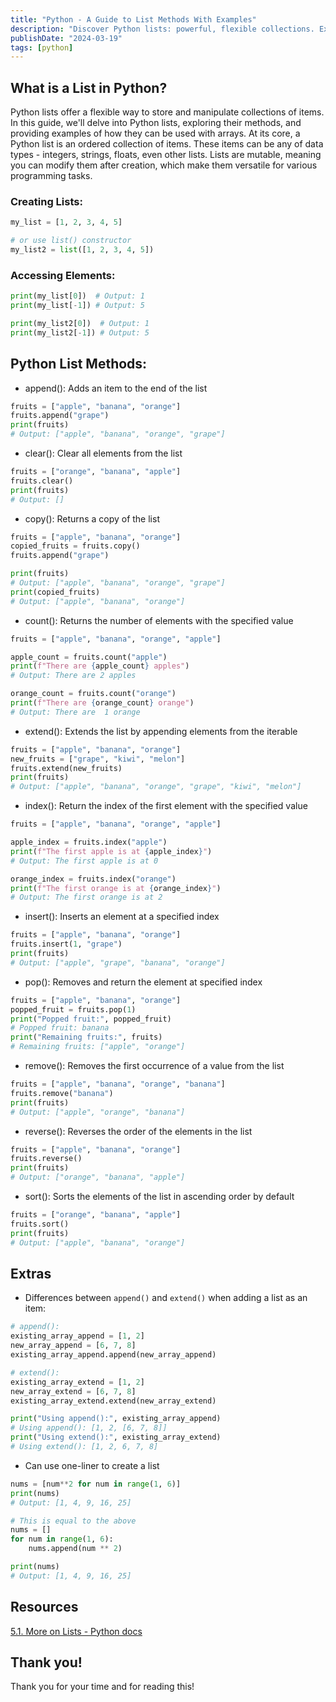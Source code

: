 ```yaml
---
title: "Python - A Guide to List Methods With Examples"
description: "Discover Python lists: powerful, flexible collections. Explore methods, creation, and manipulation for efficient programming."
publishDate: "2024-03-19"
tags: [python]
---
```


## What is a List in Python?

Python lists offer a flexible way to store and manipulate collections of items. In this guide, we'll delve into Python lists, exploring their methods, and providing examples of how they can be used with arrays. At its core, a Python list is an ordered collection of items. These items can be any of data types - integers, strings, floats, even other lists. Lists are mutable, meaning you can modify them after creation, which make them versatile for various programming tasks.

### Creating Lists:

```python
my_list = [1, 2, 3, 4, 5]

# or use list() constructor
my_list2 = list([1, 2, 3, 4, 5])
```

### Accessing Elements:

```python
print(my_list[0])  # Output: 1
print(my_list[-1]) # Output: 5

print(my_list2[0])  # Output: 1
print(my_list2[-1]) # Output: 5
```

## Python List Methods:

- append(): Adds an item to the end of the list

```python
fruits = ["apple", "banana", "orange"]
fruits.append("grape")
print(fruits)
# Output: ["apple", "banana", "orange", "grape"]
```

- clear(): Clear all elements from the list

```python
fruits = ["orange", "banana", "apple"]
fruits.clear()
print(fruits)
# Output: []
```

- copy(): Returns a copy of the list

```python
fruits = ["apple", "banana", "orange"]
copied_fruits = fruits.copy()
fruits.append("grape")

print(fruits)
# Output: ["apple", "banana", "orange", "grape"]
print(copied_fruits)
# Output: ["apple", "banana", "orange"]
```

- count(): Returns the number of elements with the specified value

```python
fruits = ["apple", "banana", "orange", "apple"]

apple_count = fruits.count("apple")
print(f"There are {apple_count} apples")
# Output: There are 2 apples

orange_count = fruits.count("orange")
print(f"There are {orange_count} orange")
# Output: There are  1 orange
```

- extend(): Extends the list by appending elements from the iterable

```python
fruits = ["apple", "banana", "orange"]
new_fruits = ["grape", "kiwi", "melon"]
fruits.extend(new_fruits)
print(fruits)
# Output: ["apple", "banana", "orange", "grape", "kiwi", "melon"]
```

- index(): Return the index of the first element with the specified value

```python
fruits = ["apple", "banana", "orange", "apple"]

apple_index = fruits.index("apple")
print(f"The first apple is at {apple_index}")
# Output: The first apple is at 0

orange_index = fruits.index("orange")
print(f"The first orange is at {orange_index}")
# Output: The first orange is at 2
```

- insert(): Inserts an element at a specified index

```python
fruits = ["apple", "banana", "orange"]
fruits.insert(1, "grape")
print(fruits)
# Output: ["apple", "grape", "banana", "orange"]
```

- pop(): Removes and return the element at specified index

```python
fruits = ["apple", "banana", "orange"]
popped_fruit = fruits.pop(1)
print("Popped fruit:", popped_fruit)
# Popped fruit: banana
print("Remaining fruits:", fruits)
# Remaining fruits: ["apple", "orange"]
```

- remove(): Removes the first occurrence of a value from the list

```python
fruits = ["apple", "banana", "orange", "banana"]
fruits.remove("banana")
print(fruits)
# Output: ["apple", "orange", "banana"]
```

- reverse(): Reverses the order of the elements in the list

```python
fruits = ["apple", "banana", "orange"]
fruits.reverse()
print(fruits)
# Output: ["orange", "banana", "apple"]
```

- sort(): Sorts the elements of the list in ascending order by default

```python
fruits = ["orange", "banana", "apple"]
fruits.sort()
print(fruits)
# Output: ["apple", "banana", "orange"]
```

## Extras

- Differences between `append()` and `extend()` when adding a list as an item:

```python
# append():
existing_array_append = [1, 2]
new_array_append = [6, 7, 8]
existing_array_append.append(new_array_append)

# extend():
existing_array_extend = [1, 2]
new_array_extend = [6, 7, 8]
existing_array_extend.extend(new_array_extend)

print("Using append():", existing_array_append)
# Using append(): [1, 2, [6, 7, 8]]
print("Using extend():", existing_array_extend)
# Using extend(): [1, 2, 6, 7, 8]
```

- Can use one-liner to create a list

```python
nums = [num**2 for num in range(1, 6)]
print(nums)
# Output: [1, 4, 9, 16, 25]

# This is equal to the above
nums = []
for num in range(1, 6):
    nums.append(num ** 2)

print(nums)
# Output: [1, 4, 9, 16, 25]
```

## Resources

[5.1. More on Lists - Python docs](https://docs.python.org/3/tutorial/datastructures.html#more-on-lists)

## Thank you!

Thank you for your time and for reading this!

